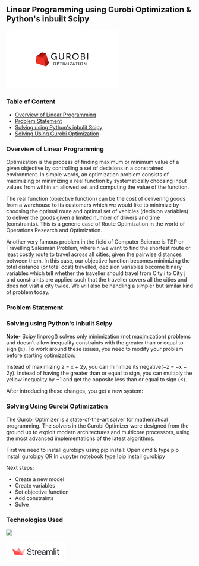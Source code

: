 ##  Linear Programming using Gurobi Optimization & Python's inbuilt Scipy 

<img target="_blank" src="https://github.com/dipakml/Linear-Programming-using-Gurobi-Optimization-Python-s-inbuilt-Scipy-/blob/master/gurobi.jpg" width=300>

### Table of Content
  * [Overview of Linear Programming](#overview)
  * [Problem Statement](#problem-statement)
  * [Solving using Python's inbulit Scipy](#using-scipy)
  * [Solving Using Gurobi Optimization](#gurobi-optimization)




### Overview of Linear Programming 
Optimization is the process of finding maximum or minimum value of a given objective by controlling a set of decisions in a constrained environment. In simple words, an optimization problem consists of maximizing or minimizing a real function by systematically choosing input values from within an allowed set and computing the value of the function.

The real function (objective function) can be the cost of delivering goods from a warehouse to its customers which we would like to minimize by choosing the optimal route and optimal set of vehicles (decision variables) to deliver the goods given a limited number of drivers and time (constraints). This is a generic case of Route Optimization in the world of Operations Research and Optimization.

Another very famous problem in the field of Computer Science is TSP or Travelling Salesman Problem, wherein we want to find the shortest route or least costly route to travel across all cities, given the pairwise distances between them. In this case, our objective function becomes minimizing the total distance (or total cost) travelled, decision variables become binary variables which tell whether the traveller should travel from City i to City j and constraints are applied such that the traveller covers all the cities and does not visit a city twice. We will also be handling a simpler but similar kind of problem today.


###  Problem Statement



### Solving using Python's inbulit Scipy

**Note-** Scipy linprog() solves only minimization (not maximization) problems and doesn’t allow inequality constraints with the greater than or equal to sign (≥). To work around these issues, you need to modify your problem before starting optimization:

Instead of maximizing z = x + 2y, you can minimize its negative(−z = −x − 2y).
Instead of having the greater than or equal to sign, you can multiply the yellow inequality by −1 and get the opposite less than or equal to sign (≤).

After introducing these changes, you get a new system:




### Solving Using Gurobi Optimization
The Gurobi Optimizer is a state-of-the-art solver for mathematical programming. The solvers in the Gurobi Optimizer were designed from the ground up to exploit modern architectures and multicore processors, using the most advanced implementations of the latest algorithms.

First we need to install gurobipy using pip install:
Open cmd & type pip install gurobipy
OR
In Jupyter notebook type !pip install gurobipy



Next steps:
- Create a new model
- Create variables
- Set objective function
- Add constraints
- Solve



### Technologies Used  
![](https://forthebadge.com/images/badges/made-with-python.svg) 

<img target="_blank" src="https://github.com/dipakml/Prediction-of-Concrete-Compressive-Strength/blob/master/Logo_Images/streamlit.png" width=160>


